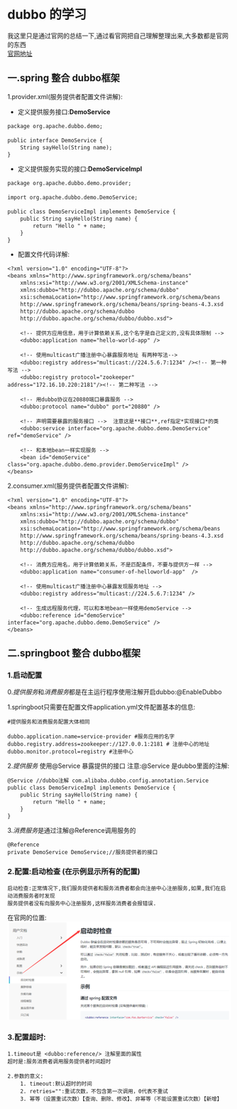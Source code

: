 # dubbo 的学习

我这里只是通过官网的总结一下,通过看官网把自己理解整理出来,大多数都是官网的东西</br>
[官网地址](http://dubbo.apache.org/zh-cn/docs/user/quick-start.html)

## 一.spring 整合 dubbo框架
1.provider.xml(服务提供者配置文件讲解):
* 定义提供服务接口:**DemoService**
```
package org.apache.dubbo.demo;

public interface DemoService {
    String sayHello(String name);
}

```
* 定义提供服务实现的接口:**DemoServiceImpl**
```
package org.apache.dubbo.demo.provider;
 
import org.apache.dubbo.demo.DemoService;
 
public class DemoServiceImpl implements DemoService {
    public String sayHello(String name) {
        return "Hello " + name;
    }
}

```
* 配置文件代码详解:
```
<?xml version="1.0" encoding="UTF-8"?>
<beans xmlns="http://www.springframework.org/schema/beans"
    xmlns:xsi="http://www.w3.org/2001/XMLSchema-instance"
    xmlns:dubbo="http://dubbo.apache.org/schema/dubbo"
    xsi:schemaLocation="http://www.springframework.org/schema/beans 
    http://www.springframework.org/schema/beans/spring-beans-4.3.xsd
    http://dubbo.apache.org/schema/dubbo
    http://dubbo.apache.org/schema/dubbo/dubbo.xsd">
 
    <!-- 提供方应用信息，用于计算依赖关系,这个名字是自己定义的,没有具体限制 -->
    <dubbo:application name="hello-world-app" />
 
    <!-- 使用multicast广播注册中心暴露服务地址 有两种写法-->
    <dubbo:registry address="multicast://224.5.6.7:1234" /><!-- 第一种写法 -->
    <dubbo:registry protocol="zookeeper" address="172.16.10.220:2181"/><!-- 第二种写法 -->
 
    <!-- 用dubbo协议在20880端口暴露服务 -->
    <dubbo:protocol name="dubbo" port="20880" />
 
    <!-- 声明需要暴露的服务接口 -->  注意这是**接口**,ref指定*实现接口*的类
    <dubbo:service interface="org.apache.dubbo.demo.DemoService" ref="demoService" />
 
    <!-- 和本地bean一样实现服务 -->
    <bean id="demoService" class="org.apache.dubbo.demo.provider.DemoServiceImpl" />
</beans>
```
2.consumer.xml(服务提供者配置文件讲解):
```
<?xml version="1.0" encoding="UTF-8"?>
<beans xmlns="http://www.springframework.org/schema/beans"
    xmlns:xsi="http://www.w3.org/2001/XMLSchema-instance"
    xmlns:dubbo="http://dubbo.apache.org/schema/dubbo"
    xsi:schemaLocation="http://www.springframework.org/schema/beans        
    http://www.springframework.org/schema/beans/spring-beans-4.3.xsd        
    http://dubbo.apache.org/schema/dubbo        
    http://dubbo.apache.org/schema/dubbo/dubbo.xsd">
 
    <!-- 消费方应用名，用于计算依赖关系，不是匹配条件，不要与提供方一样 -->
    <dubbo:application name="consumer-of-helloworld-app"  />
 
    <!-- 使用multicast广播注册中心暴露发现服务地址 -->
    <dubbo:registry address="multicast://224.5.6.7:1234" />
 
    <!-- 生成远程服务代理，可以和本地bean一样使用demoService -->
    <dubbo:reference id="demoService" interface="org.apache.dubbo.demo.DemoService" />
</beans>
```

## 二.springboot 整合 dubbo框架
### 1.启动配置
0.*提供服务*和*消费服务*都是在主运行程序使用注解开启dubbo:@EnableDubbo

1.springboot只需要在配置文件application.yml文件配置基本的信息:
```
#提供服务和消费服务配置大体相同

dubbo.application.name=service-provider #服务应用的名字
dubbo.registry.address=zookeeper://127.0.0.1:2181 # 注册中心的地址
dubbo.monitor.protocol=registry #注册中心
```
2.*提供服务* 使用@Service 暴露提供的接口 注意:@Service 是dubbo里面的注解:
```
@Service //dubbo注解 com.alibaba.dubbo.config.annotation.Service
public class DemoServiceImpl implements DemoService {
    public String sayHello(String name) {
        return "Hello " + name;
    }
}
```
3.*消费服务*是通过注解@Reference调用服务的
```
@Reference
private DemoService DemoService;//服务提供者的接口
```
### 2.配置:启动检查  (在示例显示所有的配置)
    启动检查:正常情况下,我们服务提供者和服务消费者都会向注册中心注册服务,如果,我们在启动消费服务者时发现
    服务提供者没有向服务中心注册服务,这样服务消费者会报错误.
在官网的位置:![img](https://github.com/longchenwen/mainshi/blob/master/src/img/dubbo%E5%90%AF%E5%8A%A8%E6%A3%80%E6%9F%A5.png)

### 3.配置超时:
    1.timeout是 <dubbo:reference/> 注解里面的属性
    超时是:服务消费者调用服务提供者时间超时
    
    2.参数的意义:
        1. timeout:默认超时的时间
        2. retries="":重试次数，不包含第一次调用，0代表不重试
        3. 幂等（设置重试次数）【查询、删除、修改】、非幂等（不能设置重试次数）【新增】
